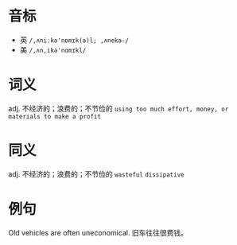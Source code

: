 # 音标

- 英 `/,ʌniːkə'nɒmɪk(ə)l; ,ʌnekə-/`
- 美 `/,ʌn,ikə'nɑmɪkl/`

# 词义

adj. 不经济的；浪费的；不节俭的
`using too much effort, money, or materials to make a profit`

# 同义

adj. 不经济的；浪费的；不节俭的
`wasteful` `dissipative`

# 例句

Old vehicles are often uneconomical.
旧车往往很费钱。


